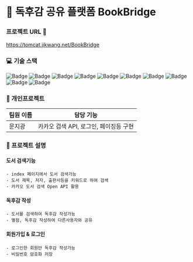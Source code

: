 # 📙 독후감 공유 플랫폼 BookBridge
### 프로젝트 URL 📁
https://tomcat.jikwang.net/BookBridge

### 💻 기술 스택
![Badge](https://img.shields.io/badge/Java-007396?style=flat&logo=Java&logoColor=white) ![Badge](https://img.shields.io/badge/SpringBoot-6DB33F?style=flat&logo=SpringBoot&logoColor=white) ![Badge](https://img.shields.io/badge/MariaDB-003545?style=flat&logo=MariaDB&logoColor=white) ![Badge](https://img.shields.io/badge/Bootstrap-563D7C?style=flat&logo=Bootstrap&logoColor=white) ![Badge](https://img.shields.io/badge/HTML5-E34F26?style=flat&logo=HTML5&logoColor=white) ![Badge](https://img.shields.io/badge/CSS3-1572B6?style=flat&logo=CSS3&logoColor=white) ![Badge](https://img.shields.io/badge/JavaScript-F7DF1E?style=flat&logo=JavaScript&logoColor=white) ![Badge](https://img.shields.io/badge/jQuery-0769AD?style=flat&logo=jQuery&logoColor=white) ![Badge](https://img.shields.io/badge/Thymeleaf-005F0F?style=flat&logo=Thymeleaf&logoColor=white) ![Badge](https://img.shields.io/badge/JPA-007396?style=flat&logo=Java&logoColor=white)

### 👥 개인프로젝트
| 팀원 이름 | 담당 기능 |
| --- | --- |
| 문지광| 카카오 검색 API, 로그인, 페이징등 구현 |


### 📝 프로젝트 설명

  #### 도서 검색기능
    - index 페이지에서 도서 검색가능
    - 도서 제목, 저자, 출판사등을 키워드로 하여 검색
    - 카카오 도서 검색 Open API 활용
   #### 독후감 작성
    - 도서를 검색하여 독후감 작성가능
    - 별점, 독후감 작성하여 다른사용자와 공유
  #### 회원가입 & 로그인
    - 로그인한 회원만 독후감 작성가능
    - 비밀번호 암호화 저장



